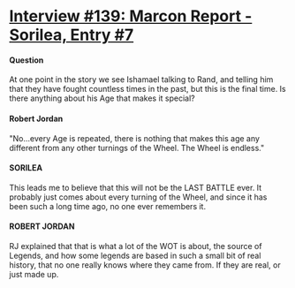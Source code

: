 # [Interview #139: Marcon Report - Sorilea, Entry #7](https://www.theoryland.com/intvmain.php?i=139#7)

#### Question

At one point in the story we see Ishamael talking to Rand, and telling him that they have fought countless times in the past, but this is the final time. Is there anything about his Age that makes it special?

#### Robert Jordan

"No...every Age is repeated, there is nothing that makes this age any different from any other turnings of the Wheel. The Wheel is endless."

#### SORILEA

This leads me to believe that this will not be the LAST BATTLE ever. It probably just comes about every turning of the Wheel, and since it has been such a long time ago, no one ever remembers it.

#### ROBERT JORDAN

RJ explained that that is what a lot of the WOT is about, the source of Legends, and how some legends are based in such a small bit of real history, that no one really knows where they came from. If they are real, or just made up.

